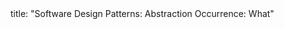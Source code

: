 <frontmatter>
title: "Software Design Patterns: Abstraction Occurrence: What"
</frontmatter>

<include src="unit-inPage-asFlat.md" boilerplate />

